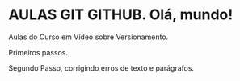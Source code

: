 # AULAS GIT GITHUB. Olá, mundo!
 Aulas do Curso em Vídeo sobre Versionamento.
 
Primeiros passos.

Segundo Passo, corrigindo erros de texto e parágrafos.
